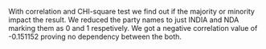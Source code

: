 With correlation and CHI-square test we find out if the majority or minority impact the  result. We reduced the party names to just INDIA and NDA marking them as 0 and 1 respetively. We got a negative correlation value of -0.151152 proving no dependency between the both.

